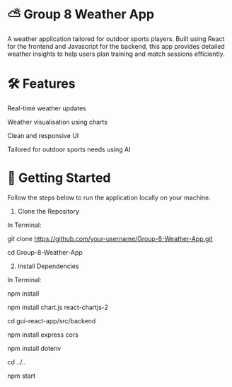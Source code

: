 # ⛅ Group 8 Weather App
A weather application tailored for outdoor sports players. Built using React for the frontend and Javascript for the backend, this app provides detailed weather insights to help users plan training and match sessions efficiently.

# 🛠️ Features
Real-time weather updates

Weather visualisation using charts

Clean and responsive UI

Tailored for outdoor sports needs using AI


# 🚀 Getting Started
Follow the steps below to run the application locally on your machine.

1. Clone the Repository

  In Terminal:
  
  git clone https://github.com/your-username/Group-8-Weather-App.git
  
  cd Group-8-Weather-App

2. Install Dependencies

  In Terminal:
  
  npm install
  
  npm install chart.js react-chartjs-2

  cd gui-react-app/src/backend

  npm install express cors

  npm install dotenv

  cd ../..

  npm start

  

  

  

